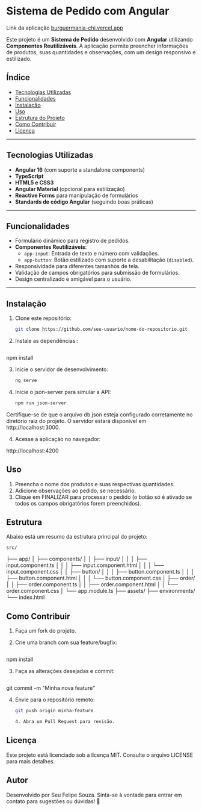 # **Sistema de Pedido com Angular**

Link da aplicação
[burguermania-chi.vercel.app](https://burguermania-chi.vercel.app/)

Este projeto é um **Sistema de Pedido** desenvolvido com **Angular** utilizando **Componentes Reutilizáveis**. A aplicação permite preencher informações de produtos, suas quantidades e observações, com um design responsivo e estilizado.

## **Índice**
- [Tecnologias Utilizadas](#tecnologias-utilizadas)
- [Funcionalidades](#funcionalidades)
- [Instalação](#instalação)
- [Uso](#uso)
- [Estrutura do Projeto](#estrutura-do-projeto)
- [Como Contribuir](#como-contribuir)
- [Licença](#licença)

---

## **Tecnologias Utilizadas**
- **Angular 16** (com suporte a standalone components)
- **TypeScript**
- **HTML5 e CSS3**
- **Angular Material** (opcional para estilização)
- **Reactive Forms** para manipulação de formulários
- **Standards de código Angular** (seguindo boas práticas)

---

## **Funcionalidades**
- Formulário dinâmico para registro de pedidos.
- **Componentes Reutilizáveis**: 
  - `app-input`: Entrada de texto e número com validações.
  - `app-button`: Botão estilizado com suporte a desabilitação (`disabled`).
- Responsividade para diferentes tamanhos de tela.
- Validação de campos obrigatórios para submissão de formulários.
- Design centralizado e amigável para o usuário.

---

## **Instalação**

1. Clone este repositório:
   ```bash
   git clone https://github.com/seu-usuario/nome-do-repositorio.git

2. Instale as dependências::
   ```bash
  npm install

3. Inicie o servidor de desenvolvimento:
   ```bash
   ng serve

4. Inicie o json-server para simular a API:
   ```bash
   npm run json-server

Certifique-se de que o arquivo db.json esteja configurado corretamente no diretório raiz do projeto. O servidor estará disponível em http://localhost:3000.

4. Acesse a aplicação no navegador:

 http://localhost:4200

 ## **Uso**

1. Preencha o nome dos produtos e suas respectivas quantidades.
2. Adicione observações ao pedido, se necessário.
3. Clique em FINALIZAR para processar o pedido (o botão só é ativado se todos os campos obrigatórios forem preenchidos).

 ## **Estrutura**

 Abaixo está um resumo da estrutura principal do projeto:
    
    src/
├── app/
│   ├── components/
│   │   ├── input/
│   │   │   ├── input.component.ts
│   │   │   ├── input.component.html
│   │   │   └── input.component.css
│   │   ├── button/
│   │   │   ├── button.component.ts
│   │   │   ├── button.component.html
│   │   │   └── button.component.css
│   ├── order/
│   │   ├── order.component.ts
│   │   ├── order.component.html
│   │   └── order.component.css
│   └── app.module.ts
├── assets/
├── environments/
└── index.html

 ## **Como Contribuir**

  
1. Faça um fork do projeto.

2. Crie uma branch com sua feature/bugfix:
   ```bash
  npm install

3. Faça as alterações desejadas e commit:
   ```bash
  git commit -m "Minha nova feature"

4. Envie para o repositório remoto:
   ```bash
   git push origin minha-feature

   4. Abra um Pull Request para revisão.

   
 ## **Licença**

 Este projeto está licenciado sob a licença MIT. Consulte o arquivo LICENSE para mais detalhes.

  ## **Autor**

  Desenvolvido por Seu Felipe Souza.
Sinta-se à vontade para entrar em contato para sugestões ou dúvidas! 🚀


